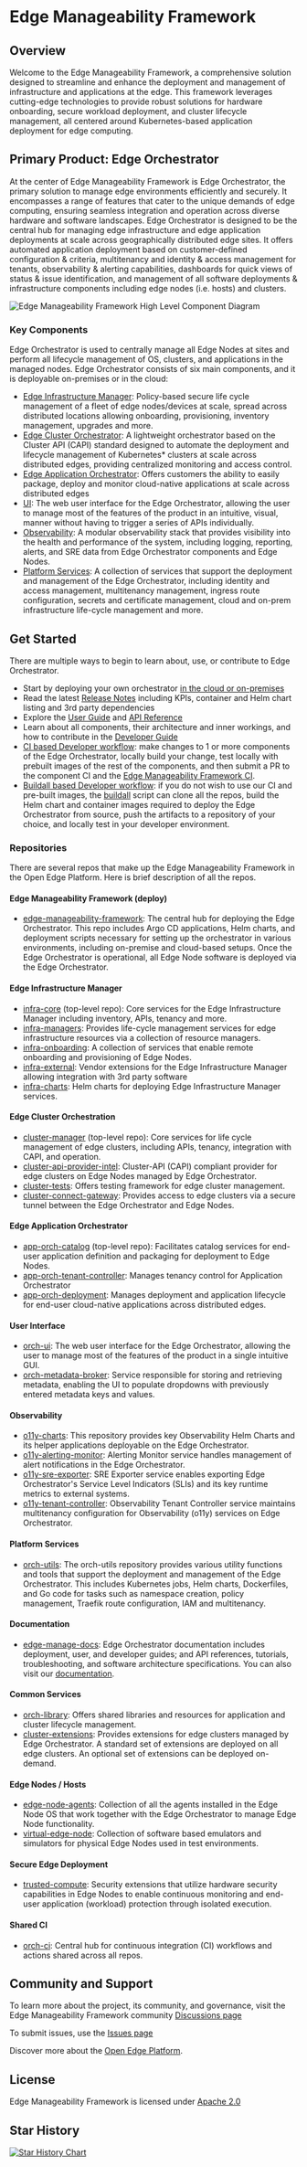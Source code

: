# Edge Manageability Framework


## Overview

Welcome to the Edge Manageability Framework, a comprehensive solution designed
to streamline and enhance the deployment and management of infrastructure and
applications at the edge. This framework leverages cutting-edge technologies to
provide robust solutions for hardware onboarding, secure workload deployment,
and cluster lifecycle management, all centered around Kubernetes-based
application deployment for edge computing.

## Primary Product: Edge Orchestrator

At the center of Edge Manageability Framework is Edge Orchestrator, the primary
solution to manage edge environments efficiently and securely. It encompasses a
range of features that cater to the unique demands of edge computing, ensuring
seamless integration and operation across diverse hardware and software
landscapes. Edge Orchestrator is designed to be the central hub for managing
edge infrastructure and edge application deployments at scale across
geographically distributed edge sites. It offers automated application
deployment based on customer-defined configuration & criteria, multitenancy and
identity & access management for tenants, observability & alerting capabilities,
dashboards for quick views of status & issue identification, and management of
all software deployments & infrastructure components including edge nodes (i.e.
hosts) and clusters.

![Edge Manageability Framework High Level Component Diagram](docs/Edge_Manageability_Framework_Readme_Image.png)

### Key Components

Edge Orchestrator is used to centrally manage all Edge Nodes at sites and perform all lifecycle management of OS,
clusters, and applications in the managed nodes. Edge Orchestrator consists of six main components, and it is
deployable on-premises or in the cloud:

- [Edge Infrastructure Manager](https://docs.openedgeplatform.intel.com/edge-manage-docs/main/developer_guide/infra_manager/index.html):
Policy-based secure life cycle management of a fleet of edge nodes/devices at scale, spread across distributed
locations allowing onboarding, provisioning, inventory management, upgrades and more.
- [Edge Cluster Orchestrator](https://docs.openedgeplatform.intel.com/edge-manage-docs/main/developer_guide/cluster_orch/index.html):
A lightweight orchestrator based on the Cluster API (CAPI) standard designed to automate the deployment and lifecycle
management of Kubernetes* clusters at scale across distributed edges, providing centralized monitoring and access
control.
- [Edge Application Orchestrator](https://docs.openedgeplatform.intel.com/edge-manage-docs/main/developer_guide/app_orch/index.html):
Offers customers the ability to easily package, deploy and monitor cloud-native applications at scale across
distributed edges
- [UI](https://github.com/open-edge-platform/orch-ui): The web user interface for the Edge Orchestrator, allowing the
user to manage most of the features of the product in an intuitive, visual, manner without having to trigger a series
of APIs individually.
- [Observability](https://docs.openedgeplatform.intel.com/edge-manage-docs/main/developer_guide/observability/index.html):
A modular observability stack that provides visibility into the health and performance of the system, including logging,
reporting, alerts, and SRE data from Edge Orchestrator components and Edge Nodes.
- [Platform Services](https://docs.openedgeplatform.intel.com/edge-manage-docs/main/developer_guide/platform/index.html):
A collection of services that support the deployment and management of the Edge Orchestrator, including identity and
access management, multitenancy management, ingress route configuration, secrets and certificate management, cloud and
on-prem infrastructure life-cycle management and more.

## Get Started

There are multiple ways to begin to learn about, use, or contribute to Edge Orchestrator.

- Start by deploying your own
  orchestrator [in the cloud or on-premises](https://docs.openedgeplatform.intel.com/edge-manage-docs/main/deployment_guide/index.html)
- Read the latest [Release Notes](https://docs.openedgeplatform.intel.com/edge-manage-docs/main/release_notes/index.html)
  including KPIs, container and Helm chart listing and 3rd party dependencies
- Explore the [User Guide](https://docs.openedgeplatform.intel.com/edge-manage-docs/main/user_guide/index.html) and
[API Reference](https://docs.openedgeplatform.intel.com/edge-manage-docs/main/api/index.html)
- Learn about all components, their architecture and inner workings, and how to contribute in
  the [Developer Guide](https://docs.openedgeplatform.intel.com/edge-manage-docs/main/developer_guide/index.html)
- [CI based Developer workflow](https://docs.openedgeplatform.intel.com/edge-manage-docs/main/developer_guide/contributor_guide/index.html):
  make changes to 1 or more components of the Edge Orchestrator, locally build your change, test locally with prebuilt
  images of the rest of the components, and then submit a PR to the component CI and the
  [Edge Manageability Framework CI](https://github.com/open-edge-platform/edge-manageability-framework/actions).
- [Buildall based Developer workflow](https://docs.openedgeplatform.intel.com/edge-manage-docs/main/developer_guide/platform/buildall.html):
  if you do not wish to use our CI and pre-built images, the [buildall](https://github.com/open-edge-platform/edge-manageability-framework/tree/main/buildall)
  script can clone all the repos, build the Helm chart and container images required to deploy the Edge Orchestrator
  from source, push the artifacts to a repository of your choice, and locally test in your developer environment.

### Repositories

There are several repos that make up the Edge Manageability Framework in the Open Edge Platform.
Here is brief description of all the repos.

#### Edge Manageability Framework (deploy)

- [edge-manageability-framework](https://github.com/open-edge-platform/edge-manageability-framework):
  The central hub for deploying the Edge Orchestrator. This repo includes Argo CD
  applications, Helm charts, and deployment scripts necessary for setting up the
  orchestrator in various environments, including on-premise and cloud-based
  setups. Once the Edge Orchestrator is operational, all Edge Node software is deployed via the Edge Orchestrator.

#### Edge Infrastructure Manager

- [infra-core](https://github.com/open-edge-platform/infra-core) (top-level repo): Core services
  for the Edge Infrastructure Manager including inventory, APIs, tenancy and more.
- [infra-managers](https://github.com/open-edge-platform/infra-managers):
  Provides life-cycle management services for edge infrastructure resources via a collection of resource managers.
- [infra-onboarding](https://github.com/open-edge-platform/infra-onboarding):
  A collection of services that enable remote onboarding and provisioning of Edge Nodes.
- [infra-external](https://github.com/open-edge-platform/infra-external):
  Vendor extensions for the Edge Infrastructure Manager allowing integration with 3rd party software
- [infra-charts](https://github.com/open-edge-platform/infra-charts): Helm
  charts for deploying Edge Infrastructure Manager services.

#### Edge Cluster Orchestration

- [cluster-manager](https://github.com/open-edge-platform/cluster-manager) (top-level repo):
  Core services for life cycle management of edge clusters, including APIs, tenancy, integration with CAPI, and operation.
- [cluster-api-provider-intel](https://github.com/open-edge-platform/cluster-api-provider-intel):
  Cluster-API (CAPI) compliant provider for edge clusters on Edge Nodes managed by Edge Orchestrator.
- [cluster-tests](https://github.com/open-edge-platform/cluster-tests): Offers
  testing framework for edge cluster management.
- [cluster-connect-gateway](https://github.com/open-edge-platform/cluster-connect-gateway):
  Provides access to edge clusters via a secure tunnel between the Edge Orchestrator and Edge Nodes.

#### Edge Application Orchestrator

- [app-orch-catalog](https://github.com/open-edge-platform/app-orch-catalog) (top-level repo):
  Facilitates catalog services for end-user application definition and packaging for deployment to Edge Nodes.
- [app-orch-tenant-controller](https://github.com/open-edge-platform/app-orch-tenant-controller):
  Manages tenancy control for Application Orchestrator
- [app-orch-deployment](https://github.com/open-edge-platform/app-orch-deployment):
  Manages deployment and application lifecycle for end-user cloud-native
  applications across distributed edges.

#### User Interface

- [orch-ui](https://github.com/open-edge-platform/orch-ui): The web user interface for the Edge Orchestrator, allowing
  the user to manage most of the features of the product in a single intuitive GUI.
- [orch-metadata-broker](https://github.com/open-edge-platform/orch-metadata-broker):
  Service responsible for storing and retrieving metadata, enabling the UI to populate dropdowns with previously
  entered metadata keys and values.

#### Observability

- [o11y-charts](https://github.com/open-edge-platform/o11y-charts): This
  repository provides key Observability Helm Charts and its helper applications
  deployable on the Edge Orchestrator.
- [o11y-alerting-monitor](https://github.com/open-edge-platform/o11y-alerting-monitor):
  Alerting Monitor service handles management of alert notifications in the Edge
  Orchestrator.
- [o11y-sre-exporter](https://github.com/open-edge-platform/o11y-sre-exporter):
  SRE Exporter service enables exporting Edge Orchestrator's Service Level
  Indicators (SLIs) and its key runtime metrics to external systems.
- [o11y-tenant-controller](https://github.com/open-edge-platform/o11y-tenant-controller):
  Observability Tenant Controller service maintains multitenancy configuration
  for Observability (o11y) services on Edge Orchestrator.

#### Platform Services

- [orch-utils](https://github.com/open-edge-platform/orch-utils): The orch-utils
  repository provides various utility functions and tools that support the
  deployment and management of the Edge Orchestrator. This includes Kubernetes
  jobs, Helm charts, Dockerfiles, and Go code for tasks such as namespace
  creation, policy management, Traefik route configuration, IAM and multitenancy.

#### Documentation

- [edge-manage-docs](https://github.com/open-edge-platform/edge-manage-docs): Edge
  Orchestrator documentation includes deployment, user, and developer guides; and API references, tutorials,
  troubleshooting, and software architecture specifications. You can also visit our
  [documentation](https://docs.openedgeplatform.intel.com/edge-manage-docs/main/index.html).

#### Common Services

- [orch-library](https://github.com/open-edge-platform/orch-library): Offers
  shared libraries and resources for application and cluster lifecycle
  management.
- [cluster-extensions](https://github.com/open-edge-platform/cluster-extensions):
  Provides extensions for edge clusters managed by Edge Orchestrator. A standard set of extensions are deployed on all
  edge clusters.
  An optional set of extensions can be deployed on-demand.

#### Edge Nodes / Hosts

- [edge-node-agents](https://github.com/open-edge-platform/edge-node-agents):
  Collection of all the agents installed in the Edge Node OS that work together with the Edge Orchestrator to manage
  Edge Node functionality.
- [virtual-edge-node](https://github.com/open-edge-platform/virtual-edge-node):
  Collection of software based emulators and simulators for physical Edge Nodes used in test environments.

#### Secure Edge Deployment

- [trusted-compute](https://github.com/open-edge-platform/trusted-compute):
  Security extensions that utilize hardware security capabilities in Edge Nodes to enable continuous monitoring
  and end-user application (workload) protection through isolated execution.

#### Shared CI

- [orch-ci](https://github.com/open-edge-platform/orch-ci):
  Central hub for continuous integration (CI) workflows and actions shared across all repos.

## Community and Support

To learn more about the project, its community, and governance, visit
the Edge Manageability Framework community [Discussions page](https://github.com/open-edge-platform/edge-manageability-framework/discussions)

To submit issues, use the [Issues page](https://github.com/open-edge-platform/edge-manageability-framework/issues)

Discover more about the [Open Edge Platform](https://github.com/open-edge-platform).

## License

Edge Manageability Framework is licensed
under [Apache 2.0](http://www.apache.org/licenses/LICENSE-2.0)

## Star History

[![Star History Chart](https://api.star-history.com/svg?repos=open-edge-platform/edge-manageability-framework&type=Date)](https://www.star-history.com/#open-edge-platform/edge-manageability-framework&Date)
